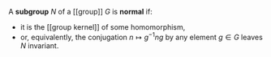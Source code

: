 A **subgroup** $N$ of a [[group]] $G$ is **normal** if:

* it is the [[group kernel]] of some homomorphism,
* or, equivalently, the conjugation $n \mapsto g^{-1} n g$ by any element $g \in G$ leaves $N$ invariant.
